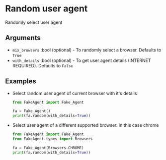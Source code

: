 # Random user agent
Randomly select user agent

## Arguments
- `mix_browsers` :bool (optional) - To randomly select a browser. Defaults to `True`
- `with_details` :bool (optional) - To get user agent details (INTERNET REQUIRED). Defaults to `False`

## Examples
- Select random user agent of current browser with it's details
    ```python
    from FakeAgent import Fake_Agent
    
    fa = Fake_Agent()
    print(fa.random(with_details=True))
    ```
- Select user agent of a different supported browser. In this case chrome
    ```python
    from FakeAgent import Fake_Agent
    from FakeAgent.types import Browsers
    
    fa = Fake_Agent(Browsers.CHROME)
    print(fa.random(with_details=True))
    ```